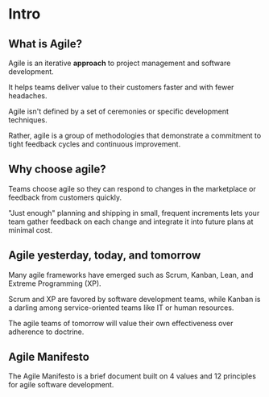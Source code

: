 # Intro

## What is Agile?

Agile is an iterative **approach** to project management and software development. 

It helps teams deliver value to their customers faster and with fewer headaches.

Agile isn't defined by a set of ceremonies or specific development techniques. 

Rather, agile is a group of methodologies that demonstrate a commitment to tight feedback cycles and continuous improvement.


## Why choose agile?

Teams choose agile so they can respond to changes in the marketplace or feedback from customers quickly. 

"Just enough" planning and shipping in small, frequent increments lets your team gather feedback on each change and integrate it into future plans at minimal cost.


## Agile yesterday, today, and tomorrow

Many agile frameworks have emerged such as Scrum, Kanban, Lean, and Extreme Programming (XP).

Scrum and XP are favored by software development teams, while Kanban is a darling among service-oriented teams like IT or human resources.

The agile teams of tomorrow will value their own effectiveness over adherence to doctrine.


## Agile Manifesto

The Agile Manifesto is a brief document built on 4 values and 12 principles for agile software development.